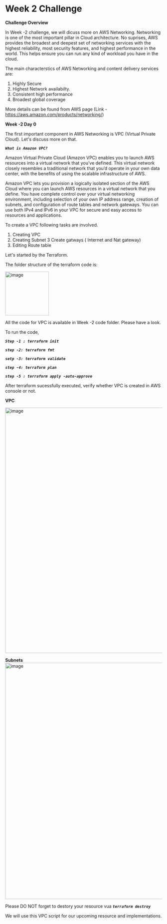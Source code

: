 # Week 2 Challenge

**Challenge Overview**

In Week -2 challenge, we will dicuss more on AWS Networking. Networking is one of the most important pillar in Cloud architecture. No suprises, AWS provides the broadest and deepest set of networking services with the highest reliability, most security features, and highest performance in the world. This helps ensure you can run any kind of workload you have in the cloud.

The main characterstics of AWS Networking and content delivery services are:
1. Highly Secure
2. Highest Network availabilty.
3. Consistent high performance
4. Broadest global coverage

More details can be found from AWS page (Link - https://aws.amazon.com/products/networking/)

**Week -2 Day 0**

The first important component in AWS Networking is VPC (Virtual Private Cloud). Let's discuss more on that.

***`What is Amazon VPC?`***

Amazon Virtual Private Cloud (Amazon VPC)  enables you to launch AWS resources into a virtual network that you’ve defined. This virtual network closely resembles a traditional network that you’d operate in your own data center, with the benefits of using the scalable infrastructure of AWS.

Amazon VPC lets you provision a logically isolated section of the AWS Cloud where you can launch AWS resources in a virtual network that you define. You have complete control over your virtual networking environment, including selection of your own IP address range, creation of subnets, and configuration of route tables and network gateways. You can use both IPv4 and IPv6 in your VPC for secure and easy access to resources and applications.

To create a VPC following tasks are involved.
1. Creating VPC
2. Creating Subnet
3  Create gatways ( Internet and Nat gateway)
4. Editing Route table

Let's started by the Terraform.

The folder structure of the terraform code is:

<img width="140" alt="image" src="https://user-images.githubusercontent.com/24868114/228669970-7c5facd7-abac-46d7-a043-b37273b49e2d.png">

All the code for VPC is available in Week -2 code folder. Please have a look.

To run the code,

***`Step -1 : terraform init `***

***`step -2: terraform fmt `***

***`setp -3: terraform validate `***

***`step -4: terraform plan `***

***`step -5 : terraform apply -auto-approve `***

After terraform sucessfully executed, verify whether VPC is created in AWS console or not.

**VPC**

<img width="785" alt="image" src="https://user-images.githubusercontent.com/24868114/228670590-1d2e8118-8cbe-47c6-9b18-a8330d05142d.png">


**Subnets**
<img width="756" alt="image" src="https://user-images.githubusercontent.com/24868114/228670733-a4b3527d-62d8-4e19-bead-5c5fd737182c.png">

Please DO NOT forget to destory your resource vua ***` terraform destroy `***

We will use this VPC script for our upcoming resource and implementations.





